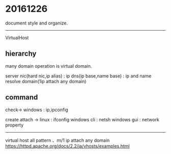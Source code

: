 # 20161226

document style and organize.

-----------

VirtualHost 


## hierarchy

many domain operation is virtual domain.

server
  nic(hard nic,ip alias) : ip
    dns(ip base,name base) : ip and name resolve
      domain(1ip attach any domain)



## command
check->
 windows : ip,ipconfig

create attach ->
 linux : ifconfig
 windows cli : netsh
 windows gui : network property


----------------
virtual host all pattern 、ｍ/1 ip attach any domain
https://httpd.apache.org/docs/2.2/ja/vhosts/examples.html

